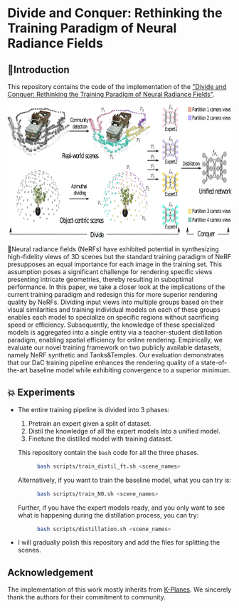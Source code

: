 # Divide and Conquer: Rethinking the Training Paradigm of Neural Radiance Fields

## :imp:Introduction

This repository contains the code of the implementation of the ["Divide and Conquer: Rethinking the Training Paradigm of Neural Radiance Fields"](https://arxiv.org/abs/2401.16144). 


<img src="assets/main.png" alt="The distillation pipeline for both object-centric scenes and real-world 360 scenes" width="900" height="300">


:feet:Neural radiance fields (NeRFs) have exhibited potential in synthesizing high-fidelity views of 3D scenes but the standard training paradigm of NeRF presupposes an equal importance for each image in the training set. This assumption poses a significant challenge for rendering specific views presenting intricate geometries, thereby resulting in suboptimal performance. In this paper, we take a closer look at the implications of the current training paradigm and redesign this for more superior rendering quality by NeRFs. Dividing input views into multiple groups based on their visual similarities and training individual models on each of these groups enables each model to specialize on specific regions without sacrificing speed or efficiency. Subsequently, the knowledge of these specialized models is aggregated into a single entity via a teacher-student distillation paradigm, enabling spatial efficiency for online rendering. Empirically, we evaluate our novel training framework on two publicly available datasets, namely NeRF synthetic and Tanks&Temples. Our evaluation demonstrates that our DaC training pipeline enhances the rendering quality of a state-of-the-art baseline model while exhibiting convergence to a superior minimum.


## :boom: Experiments

* The entire training pipeline is divided into 3 phases:

  1. Pretrain an expert given a split of dataset.
  2. Distil the knowledge of all the expert models into a unified model.
  3. Finetune the distilled model with training dataset.

  This repository contain the `bash` code for all the three phases.
  ```bash
        bash scripts/train_distil_ft.sh <scene_names>
  ```

  Alternatively, if you want to train the baseline model, what you can try is:

  ```bash
        bash scripts/train_N0.sh <scene_names>
  ```

  Further, if you have the expert models ready, and you only want to see what is happening during the distillation process, you can try:

  ```bash
        bash scripts/distillation.sh <scene_names>
  ```

* I will gradually polish this repository and add the files for splitting the scenes.



## Acknowledgement

The implementation of this work mostly inherits from [K-Planes](https://github.com/sarafridov/K-Planes). We sincerely thank the authors for their commitment to community.
